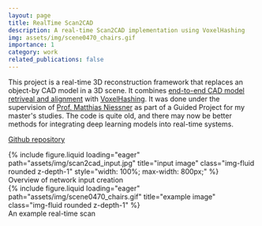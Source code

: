 ```yaml
---
layout: page
title: RealTime Scan2CAD
description: A real-time Scan2CAD implementation using VoxelHashing
img: assets/img/scene0470_chairs.gif
importance: 1
category: work
related_publications: false
---
```


This project is a real-time 3D reconstruction framework that replaces an object-by CAD model in a 3D scene. It combines [end-to-end CAD model retriveal and alignment](https://arxiv.org/pdf/1906.04201) with [VoxelHashing](https://niessnerlab.org/papers/2013/4hashing/niessner2013hashing.pdf). It was done under the supervision of [Prof. Matthias Niessner](https://www.niessnerlab.org/) as part of a Guided Project for my master's studies. The code is quite old, and there may now be better methods for integrating deep learning models into real-time systems.

[Github repository](https://github.com/theycallmefm/RealTime-Scan2CAD)

<div class="row justify-content-center">
    <div class="col-md-10 col-sm-12 mt-3 mt-md-0 text-center">
        {% include figure.liquid loading="eager" path="assets/img/scan2cad_input.jpg" title="input image" class="img-fluid rounded z-depth-1" style="width: 100%; max-width: 800px;" %}
    </div>
</div>
<div class="caption text-center">
    Overview of network input creation
</div>

<div class="row">
    <div class="col-sm mt-3 mt-md-0">
        {% include figure.liquid loading="eager" path="assets/img/scene0470_chairs.gif" title="example image" class="img-fluid rounded z-depth-1" %}
    </div>
</div>
<div class="caption">
    An example real-time scan
</div>
